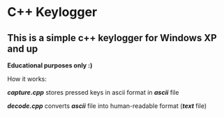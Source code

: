 # C++ Keylogger

## This is a simple c++ keylogger for Windows XP and up

**Educational purposes only :)**

How it works:

**_capture.cpp_** stores pressed keys in ascii format in **_ascii_** file

**_decode.cpp_** converts **_ascii_** file into human-readable format (**_text_** file)

